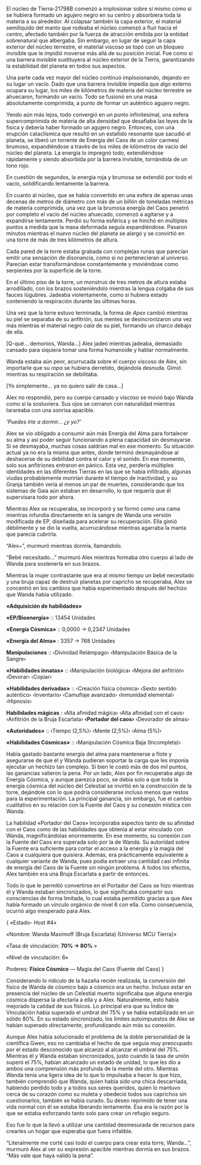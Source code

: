 
El núcleo de Tierra-21798B comenzó a implosionar sobre sí mismo como si se hubiera formado un agujero negro en su centro y absorbiera toda la materia a su alrededor. Al colapsar también la capa exterior, el material semilíquido del manto que rodeaba el núcleo comenzó a fluir hacia el centro, afectado también por la fuerza de atracción emitida por la entidad sobrenatural que albergaba. Sin embargo, en lugar de seguir la capa exterior del núcleo terrestre, el material viscoso se topó con un bloqueo invisible que le impidió moverse más allá de su posición inicial. Fue como si una barrera invisible sustituyera al núcleo exterior de la Tierra, garantizando la estabilidad del planeta en todos sus aspectos.

Una parte cada vez mayor del núcleo continuó implosionando, dejando en su lugar un vacío. Dado que una barrera invisible impedía que algo externo ocupara su lugar, los miles de kilómetros de materia del núcleo terrestre se ahuecaron, formando un vacío. Todo se fusionó en una masa absolutamente comprimida, a punto de formar un auténtico agujero negro.

Yendo aún más lejos, todo convergió en un punto infinitesimal, una esfera supercomprimida de materia de alta densidad que desafiaba las leyes de la física y debería haber formado un agujero negro. Entonces, con una erupción cataclísmica que resultó en un estallido resonante que sacudió el planeta, se liberó un torrente de Energía del Caos de un color carmesí brumoso, expandiéndose a través de los miles de kilómetros de vacío del núcleo del planeta. La energía lo impregnó todo, extendiéndose rápidamente y siendo absorbida por la barrera invisible, tornándola de un tono rojo.

En cuestión de segundos, la energía roja y brumosa se extendió por todo el vacío, solidificando lentamente la barrera.

En cuanto al núcleo, que se había convertido en una esfera de apenas unas decenas de metros de diámetro con más de un billón de toneladas métricas de materia comprimida, una vez que la brumosa energía del Caos penetró por completo el vacío del núcleo ahuecado, comenzó a agitarse y a expandirse lentamente. Perdió su forma esférica y se hinchó en múltiples puntos a medida que la masa deformada seguía expandiéndose. Pasaron minutos mientras el _nuevo_ núcleo del planeta se alargó y se convirtió en una torre de más de tres kilómetros de altura.

Cada pared de la torre estaba grabada con complejas runas que parecían emitir una sensación de disonancia, como si no pertenecieran al universo. Parecían estar transformándose constantemente y moviéndose como serpientes por la superficie de la torre.

En el último piso de la torre, un monstruo de tres metros de altura estaba arrodillado, con los brazos sosteniéndolo mientras la lengua colgaba de sus fauces lúgubres. Jadeaba violentamente, como si hubiera estado conteniendo la respiración durante las últimas horas.

Una vez que la torre estuvo terminada, la forma _de Apex_ cambió mientras su piel se separaba de su anfitrión, sus mentes se desincronizaron una vez más mientras el material negro _caía_ de su piel, formando un charco debajo de ella.

[Q-qué… demonios, Wanda…] Alex jadeó mientras jadeaba, demasiado cansado para siquiera tomar una forma humanoide y hablar normalmente.

Wanda estaba aún peor, acurrucada sobre el cuerpo viscoso de Alex, sin importarle que su _ropa_ se hubiera derretido, dejándola desnuda. Gimió mientras su respiración se debilitaba.

[Yo simplemente… ya no quiero salir de casa…]

Alex no respondió, pero su cuerpo cansado y viscoso se movió bajo Wanda como si la sostuviera. Sus ojos se cerraron con naturalidad mientras tarareaba con una sonrisa apacible.

_'Puedes irte a dormir... ¿y yo?'_

Alex se vio obligado a consumir aún más Energía del Alma para fortalecer su alma y así poder seguir funcionando a plena capacidad sin desmayarse. Si se desmayaba, muchas cosas saldrían mal en ese momento. Su situación actual ya no era la misma que antes, donde terminó desmayándose al deshacerse de su debilidad contra el calor y el sonido. En ese momento, solo sus anfitriones entraron en pánico. Esta vez, perdería múltiples identidades en las diferentes Tierras en las que se había infiltrado, algunas viudas probablemente morirían durante el tiempo de inactividad, y su Granja también vería al menos un par de muertes, considerando que los sistemas de Gaia aún estaban en desarrollo, lo que requería que él supervisara todo por ahora.

Mientras Alex se recuperaba, se incorporó y se formó como una cama mientras infundía directamente en la sangre de Wanda una versión modificada de EP, diseñada para acelerar su recuperación. Ella gimió débilmente y se dio la vuelta, acurrucándose mientras agarraba la manta que parecía cubrirla.

“Alex~”, murmuró mientras dormía, llamándolo.

“Bebé necesitado…” murmuró Alex mientras formaba otro cuerpo al lado de Wanda para sostenerla en sus brazos.

Mientras la mujer contrastante que era al mismo tiempo un bebé necesitado y una bruja capaz de destruir planetas por capricho se recuperaba, Alex se concentró en los cambios que había experimentado después del hechizo que Wanda había utilizado.

**«Adquisición de habilidades»**

**«EP/Bioenergía»** :: 13454 Unidades

**«Energía Cósmica»** :: 0,0000 -> 0,2347 Unidades

**«Energía del Alma»** : 3357 -> 768 Unidades

**Manipulaciones** :: ‹Divinidad Relámpago› ‹Manipulación Básica de la Sangre›

**«Habilidades innatas»** :: ‹Manipulación biológica› ‹Mejora del anfitrión› ‹Devorar› ‹Copiar›

**«Habilidades derivadas»** :: ‹Creación física cósmica› ‹Sexto sentido auténtico› ‹Inventario› ‹Camuflaje avanzado› ‹Inmunidad elemental› ‹Hipnosis›

**Habilidades mágicas** : ‹Alta afinidad mágica› ‹Alta afinidad con el caos› ‹Anfitrión de la Bruja Escarlata› **‹Portador del caos›** ‹Devorador de almas›

**«Autoridades»** :: ‹Tiempo (2,5%)› ‹Mente (2,5%)› ‹Alma (5%)›

**«Habilidades Cósmicas»** :: ‹Manipulación Cósmica Baja (Incompleta)›

Había gastado bastante energía del alma para mantenerse a flote y asegurarse de que él y Wanda pudieran soportar la carga que les imponía ejecutar un hechizo tan complejo. Si bien le costó más de dos mil puntos, las ganancias valieron la pena. Por un lado, Alex por fin recuperaba algo de Energía Cósmica, y aunque parezca poco, se debía solo a que toda la energía cósmica del núcleo del Celestial se invirtió en la construcción de la torre, dejándole con lo que podría considerarse incluso menos que restos para la experimentación. La principal ganancia, sin embargo, fue el cambio cualitativo en su relación con la Fuente del Caos y su conexión mística con Wanda.

La habilidad «Portador del Caos» incorporaba aspectos tanto de su afinidad con el Caos como de las habilidades que obtenía al estar vinculado con Wanda, magnificándolas enormemente. En ese momento, su conexión con la Fuente del Caos era superada solo por la de Wanda. Su autoridad sobre la Fuente era suficiente para cortar el acceso a la energía y la magia del Caos a cualquiera que quisiera. Además, era prácticamente equivalente a cualquier variante de Wanda, pues podía extraer una cantidad casi infinita de energía del Caos de la Fuente sin ningún problema. A todos los efectos, Alex también era una Bruja Escarlata a partir de entonces.

Todo lo que le permitió convertirse en el Portador del Caos se hizo mientras él y Wanda estaban sincronizados, lo que significaba compartir sus consciencias de forma limitada, lo cual estaba permitido gracias a que Alex había formado un vínculo orgánico de nivel 6 con ella. Como consecuencia, ocurrió algo inesperado para Alex.

{
«Estado- Host #4»

«Nombre: Wanda Maximoff (Bruja Escarlata) (Universo MCU Tierra)»

«Tasa de vinculación: **70% -> 80%** »

«Nivel de vinculación: 6»

Poderes: **Físico Cósmico** — Magia del Caos (Fuente del Caos)
}

Considerando lo ridículo de la hazaña recién realizada, la conversión del físico de Wanda de cósmico bajo a cósmico era un hecho. Incluso estar en presencia del núcleo de un Celestial muerto significaba que alguna energía cósmica dispersa la afectaría a ella y a Alex. Naturalmente, esto había mejorado la calidad de sus físicos. Lo principal era que su Índice de Vinculación había superado el umbral del 75% y se había estabilizado en un sólido 80%. En su estado sincronizado, los límites autoimpuestos de Alex se habían superado directamente, profundizando aún más su conexión.

Aunque Alex había solucionado el problema de la doble personalidad de la científica Gwen, eso no cambiaba el hecho de que seguía muy preocupado por el estado desconocido que alcanzó al alcanzar el umbral del 75%. Mientras él y Wanda estaban sincronizados, justo cuando la tasa de unión superó el 75%, habían alcanzado un estado de unidad, lo que les dio a ambos una comprensión más profunda de la mente del otro. Mientras Wanda tenía una ligera idea de lo que lo impulsaba a hacer lo que hizo, también comprendió que Wanda, quien había sido una chica descarriada, habiendo perdido todo y a todos sus seres queridos, quien lo mantuvo cerca de su corazón como su muleta y obedeció todos sus caprichos sin cuestionarlos, también se había curado. Su deseo reprimido de tener una vida normal con él se estaba liberando lentamente. Esa era la razón por la que se estaba esforzando tanto solo para crear un refugio seguro.

Eso fue lo que la llevó a utilizar una cantidad desmesurada de recursos para crearles un hogar que esperaba que fuera infalible.

“Literalmente me corté casi todo el cuerpo para crear esta torre, Wanda…”, murmuró Alex al ver su expresión apacible mientras dormía en sus brazos. “Más vale que haya valido la pena”.